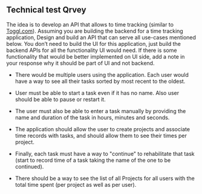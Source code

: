 
## Technical test Qrvey
The idea is to develop an API that allows to time tracking (similar to [Toggl.com](Toggl.com)). Assuming you are building the backend for a time tracking application, Design and build an API that can serve all use-cases mentioned below. You don’t need to build the UI for this application, just build the backend APIs for all the functionality UI would need. If there is some functionality that would be better implemented on UI side, add a note in your response why it should be part of UI and not backend.

-   There would be multiple users using the application. Each user would have a way to see all their tasks sorted by most recent to the oldest.
    
-   User must be able to start a task even if it has no name. Also user should be able to pause or restart it.
    
-   The user must also be able to enter a task manually by providing the name and duration of the task in hours, minutes and seconds.
    
-   The application should allow the user to create projects and associate time records with tasks, and should allow them to see their times per project.
    
-   Finally, each task must have a way to "continue" to rehabilitate that task (start to record time of a task taking the name of the one to be continued).
    
-   There should be a way to see the list of all Projects for all users with the total time spent (per project as well as per user).